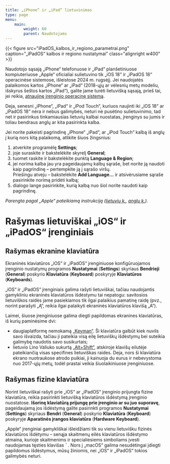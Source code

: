 ```yaml
---
title: „iPhone“ ir „iPad“ lietuvinimas
type: page
menu:
    main:
        weight: 60
        parent: Naudotojams
---
```


{{< figure src="iPadOS_kalbos_ir_regiono_parametrai.png" caption="„iPadOS“ kalbos ir regiono nustatymai" class="alignright w400" >}}

Naudotojo sąsają „iPhone“ telefonuose ir „iPad“ planšetiniuose kompiuteriuose „Apple“ oficialiai sulietuvino tik „iOS 18“ ir „iPadOS 18“ operacinėse sistemose, išleistose 2024 m. rugsėjį.
Jei naudojatės palaikomos kartos „iPhone“ ar „iPad“ (2018-ųjų ar vėlesnių metų modeliu, išskyrus šeštos kartos „iPad“), galite jame turėti lietuvišką sąsają, prieš tai, jei reikia, [atnaujinę įrenginio operacinę sistemą][ios-atnaujinimas].

Deja, senesni „iPhone“, „iPad“ ir „iPod Touch“, kuriuos naujinti iki „iOS 18“ ar „iPadOS 18“ nėra ir nebus galimybės, neturi nė pusėtino sulietuvinimo, tad net ir pasirinkus tinkamiausias lietuvių kalbai nuostatas, įrenginys su jumis ir toliau bendraus anglų ar kita pasirinkta kalba.

Jei norite pakeisti pagrindinę „iPhone“ „iPad“, ar „iPod Touch“ kalbą iš anglų į kurią nors kitą palaikomą, atlikite šiuos žingsnius:

1. atverkite programėlę **Settings**;
2. joje suraskite ir bakstelėkite skyrelį **General**;
3. tuomet raskite ir bakstelėkite punktą **Language & Region**;
4. jei norima kalba jau yra pageidaujamų kalbų sąraše, bet norite ją naudoti kaip pagrindinę – pertempkite ją į sąrašo viršų.<br>
   Priešingu atveju – bakstelėkite **Add Language...** ir atsivėrusiame sąraše pasirinkite norimą pridėti kalbą;
5. dialogo lange pasirinkite, kurią kalbą nuo šiol norite naudoti kaip pagrindinę.

_Parengta pagal „Apple“ pateikiamą instrukciją ([lietuvių k.][ios-kalbos-keitimas-lt], [anglų k.][ios-kalbos-keitimas-en])._

Rašymas lietuviškai „iOS“ ir „iPadOS“ įrenginiais
=================================================

Rašymas ekranine klaviatūra
---------------------------

Ekraninės klaviatūros „iOS“ ir „iPadOS“ įrenginiuose konfigūruojamos įrenginio nustatymų programos **Nustatymai** (**Settings**)
skyriaus **Bendrieji** (**General**) poskyrio **Klaviatūra** (**Keyboard**) poskyryje **Klaviatūros** (**Keyboards**).

„iOS“ ir „iPadOS“ įrenginiais galima rašyti lietuviškai, tačiau naudojantis gamykliniu ekraninės klaviatūros išdėstymu tai nepatogu: savitosios lietuviškos raidės jame pasiekiamos tik ilgai palaikius pamatinę raidę (pvz., norint parašyti „Ą“, reikia ilgai palaikyti ekraninės klaviatūros klavišą „A“).

Laimei, šiuose įrenginiuose galima diegti papildomas ekranines klaviatūras, iš kurių paminėsime dvi:

* daugiaplatformę nemokamą [„Keyman“][keyman-klaviatūra].
  Ši klaviatūra galbūt kiek nuvils savo išvaizda, tačiau ji pateikia visą eilę lietuviškų išdėstymų bei suteikia galimybę naudotis savo susikurtais;
* lietuvio Lino Valiuko sukurtą [„Alt+Shift“][alt-shift-klaviatūra], atskiroje klavišų eilutėje pateikiančią visas specifines lietuviškas raides.
  Deja, nors ši klaviatūra ekrano nuotraukose atrodo puikiai, ji kainuoja du eurus ir nebevystoma nuo 2017-ųjų metų, todėl prastai veikia šiuolaikiniuose įrenginiuose.

Rašymas fizine klaviatūra
-------------------------

Norint lietuviškai rašyti prie „iOS“ ar „iPadOS“ įrenginio prijungta fizine klaviatūra, reikia pasirinkti lietuvišką klaviatūros išdėstymą įrenginio nuostatose.
**Išorinę klaviatūrą prijungę prie įrenginio ar su juo suporavę**, pageidaujamą jos išdėstymą galite pasirinkti programos **Nustatymai** (**Settings**) skyriaus **Bendri** (**General**) poskyrio **Klaviatūra** (**Keyboard**) poskyryje **Aparatinės įrangos klaviatūra** (**Hardware Keyboard**).

„Apple“ įrenginiai gamykliškai išleidžiami tik su vienu lietuvišku fizinės klaviatūros išdėtymu – senąja skaitmenų eilės klaviatūros išdėstymo atmaina, kurioje skaitmenims ir specialiesiems simboliams įvesti naudojamas tęsties klavišas <kbd>`</kbd>.
Nors į „macOS“ galima nesudėtingai įdiegti papildomus išdėstymus, mūsų žiniomis, nei „iOS“ ir „iPadOS“ tokios galimybės neturi.

[ios-atnaujinimas]: https://support.apple.com/lt-lt/118575 "Atnaujinkite savo „iPhone“ arba „iPad“ įrenginį – „Apple“ palaikymas – apple.com"
[ios-kalbos-keitimas-lt]: https://support.apple.com/lt-lt/109358 "Kalbos keitimas „iPhone“ arba „iPad“ – „Apple“ palaikymas – apple.com"
[ios-kalbos-keitimas-en]: https://support.apple.com/en-us/109358 "Change the language on your iPhone or iPad – Apple Support – apple.com"
[alt-shift-klaviatūra]: https://www.altshiftkeyboard.com/lt/ "Lietuviška „iOS“ klaviatūra – „Alt+Shift“ klaviatūra – alshiftkeyboard.com"
[keyman-klaviatūra]: https://keyman.com/iphone-and-ipad/ "Keyman for iPhone and iPad – Keyman – keyman.com"
